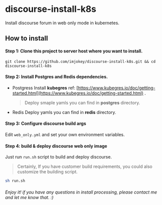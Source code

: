# discourse-install-k8s

Install discourse forum in web only mode in kubernetes.

## How to install

#### Step 1: Clone this project to server host where you want to install.

```shell
git clone https://github.com/imjokey/discourse-install-k8s.git && cd discourse-install-k8s
```

#### Step 2:  Install Postgres and Redis dependencies.

-  Postgress
  Install **kubegres**  ref:  [https://www.kubegres.io/doc/getting-started.html](https://www.kubegres.io/doc/getting-started.html) .
    > Deploy smaple yamls you can find in **postgres** directory. 

-  Redis
  Deploy yamls you can find in **redis** directory.

#### Step 3:  Configure  discourse build args

Edit `web_only.yml` and set your own environment variables.

#### Step 4:  build & deploy  discourse web only image

Just run `run.sh` script to build and deploy discourse.

> Certainly,  If you have customer  build requirements,  you could  also customize the building script. 

```sh
sh run.sh 
```

###### Enjoy it! if you have any questions  in install processing, please contact me and let me know that. :)









